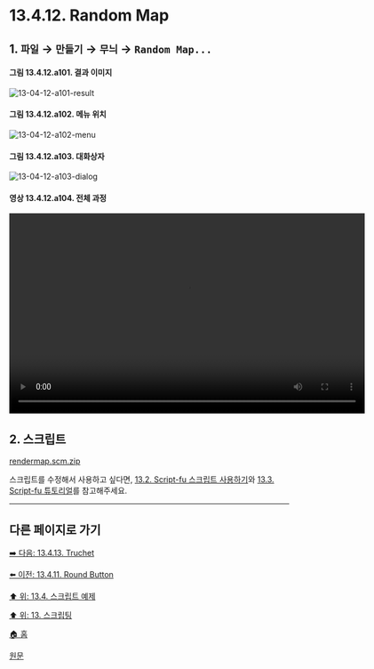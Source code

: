 # 13.4.12. Random Map

## 1. `파일` → `만들기` → `무늬` → `Random Map...`

#### 그림 13.4.12.a101. 결과 이미지
![13-04-12-a101-result](https://github.com/wonder13662/gimp/assets/15767104/9c41243a-1320-4317-95cb-cb7f06ac273f)

#### 그림 13.4.12.a102. 메뉴 위치
![13-04-12-a102-menu](https://github.com/wonder13662/gimp/assets/15767104/e0369b51-f746-4d0e-9b75-3bf599cb9c30)

#### 그림 13.4.12.a103. 대화상자
![13-04-12-a103-dialog](https://github.com/wonder13662/gimp/assets/15767104/84fcbb27-d68e-440e-883c-c82dbd38d0a6)

#### 영상 13.4.12.a104. 전체 과정
<video controls="controls" width="640" height="360" src="https://github.com/wonder13662/gimp/assets/15767104/12652c84-1186-4d51-8131-0cddcab02fe4"></video>

## 2. 스크립트
[rendermap.scm.zip](https://github.com/wonder13662/gimp/files/14737389/rendermap.scm.zip)

스크립트를 수정해서 사용하고 싶다면, [13.2. Script-fu 스크립트 사용하기](./13-02-00-using-script-fu-scripts.md)와 [13.3. Script-fu 튜토리얼](./13-03-00-a-script-fu-tutorial.md)를 참고해주세요.

***

## 다른 페이지로 가기
[➡️ 다음: 13.4.13. Truchet](./13-04-13-truchet.md)

[⬅️ 이전: 13.4.11. Round Button](./13-04-11-round_button.md)

[⬆️ 위: 13.4. 스크립트 예제](./13-04-00-script_examples.md)

[⬆️ 위: 13. 스크립팅](./13-00-scripting.md)

[🏠 홈](./00-home.md)

[원문](https://docs.gimp.org/2.10/ko/gimp-using-text.html#idm7428)
